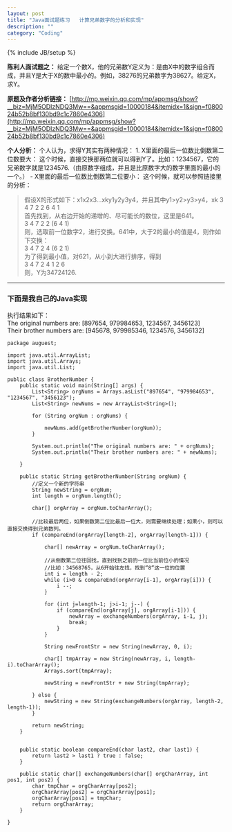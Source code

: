 ```yaml
---
layout: post
title: "Java面试题练习   计算兄弟数字的分析和实现"
description: ""
category: "Coding"
---
```

{% include JB/setup %}

**陈利人面试题之：** 给定一个数X，他的兄弟数Y定义为：是由X中的数字组合而成，并且Y是大于X的数中最小的。例如，38276的兄弟数字为38627。给定X，求Y。

**原题及作者分析链接：** [http://mp.weixin.qq.com/mp/appmsg/show?__biz=MjM5ODIzNDQ3Mw==&appmsgid=10000184&itemidx=1&sign=f080024b52b8bf130bd9c1c7860e4306](http://mp.weixin.qq.com/mp/appmsg/show?__biz=MjM5ODIzNDQ3Mw==&appmsgid=10000184&itemidx=1&sign=f080024b52b8bf130bd9c1c7860e4306)

**个人分析：** 个人认为，求得Y其实有两种情况： 1. X里面的最后一位数比倒数第二位数要大： 这个时候，直接交换那两位就可以得到Y了。比如：1234567，它的兄弟数字就是1234576.（由原数字组成，并且是比原数字大的数字里面的最小的一个。） - X里面的最后一位数比倒数第二位要小： 这个时候，就可以参照链接里的分析：

<!-- more -->

> 假设X的形式如下：x1x2x3...xky1y2y3y4，并且其中y1>y2>y3>y4，xk 3 4 7 2 2 6 4 1  
首先找到，从右边开始的递增的、尽可能长的数位，这里是641。  
3 4 7 2 2 (6 4 1)  
则，选取前一位数字2，进行交换。641中，大于2的最小的值是4，则作如下交换：  
3 4 7 2 4 (6 2 1)  
为了得到最小值，对621，从小到大进行排序，得到  
3 4 7 2 4 1 2 6  
则，Y为34724126.

* * *

### **下面是我自己的Java实现**

执行结果如下：  
The original numbers are: [897654, 979984653, 1234567, 3456123]  
Their brother numbers are: [945678, 979985346, 1234576, 3456132]  

    
    
    package auguest;
    
    import java.util.ArrayList;
    import java.util.Arrays;
    import java.util.List;
    
    public class BrotherNumber {
        public static void main(String[] args) {
            List<String> orgNums = Arrays.asList("897654", "979984653", "1234567", "3456123");
            List<String> newNums = new ArrayList<String>();
    
            for (String orgNum : orgNums) {
    
                newNums.add(getBrotherNumber(orgNum));
            }
    
            System.out.println("The original numbers are: " + orgNums);
            System.out.println("Their brother numbers are: " + newNums);
    
        }
    
        public static String getBrotherNumber(String orgNum) {
            //定义一个新的字符串
            String newString = orgNum;
            int length = orgNum.length();
    
            char[] orgArray = orgNum.toCharArray();
    
            //比较最后两位，如果倒数第二位比最后一位大，则需要继续处理；如果小，则可以直接交换得到兄弟数列。
            if (compareEnd(orgArray[length-2], orgArray[length-1])) {
    
                char[] newArray = orgNum.toCharArray();
    
                //从倒数第二位往回找，直到找到之前的一位比当前位小的情况
                //比如：34568765，从6开始往左找，找到“8“这一位的位置
                int i = length - 2;
                while (i>0 & compareEnd(orgArray[i-1], orgArray[i])) {
                    i --;
                }
    
                for (int j=length-1; j>i-1; j--) {
                    if (compareEnd(orgArray[j], orgArray[i-1])) {
                        newArray = exchangeNumbers(orgArray, i-1, j);
                        break;
                    }
                }
    
                String newFrontStr = new String(newArray, 0, i);
    
                char[] tmpArray = new String(newArray, i, length-i).toCharArray();
                Arrays.sort(tmpArray);
    
                newString = newFrontStr + new String(tmpArray);
    
            } else {
                newString = new String(exchangeNumbers(orgArray, length-2, length-1));
            }
    
            return newString;
        }
    
    
        public static boolean compareEnd(char last2, char last1) {
            return last2 > last1 ? true : false;
        }
    
        public static char[] exchangeNumbers(char[] orgCharArray, int pos1, int pos2) {
            char tmpChar = orgCharArray[pos2];
            orgCharArray[pos2] = orgCharArray[pos1];
            orgCharArray[pos1] = tmpChar;
            return orgCharArray;
        }
    
    }
    

</div>

  

